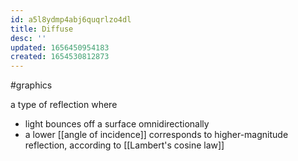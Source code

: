 ```yaml
---
id: a5l8ydmp4abj6quqrlzo4dl
title: Diffuse
desc: ''
updated: 1656450954183
created: 1654530812873
---
```

#graphics

a type of reflection where
- light bounces off a surface omnidirectionally
- a lower [[angle of incidence]] corresponds to higher-magnitude reflection, according to [[Lambert's cosine law]]
